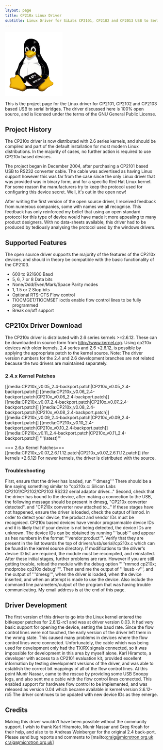 ```yaml
---
layout: page
title: CP210x Linux Driver
subtitle: Linux Driver for SiLabs CP2101, CP2102 and CP2013 USB to Serial Bridges
---
```

![CP210x Linux Driver](/img/CP210x_Linux_Logo.png)


This is the project page for the Linux driver for CP2101, CP2102 and CP2103 based USB to serial bridges. The driver discussed here is 100% open source, and is licensed under the terms of the GNU General Public License.

## Project History
The CP210x driver is now distributed with 2.6 series kernels, and should be compiled and part of the default installation for most modern Linux distributions. In the majority of cases, no further action is required to use CP210x based devices.

The project began in December 2004, after purchasing a CP2101 based USB to RS232 converter cable. The cable was advertised as having Linux support however this was far from the case since the only Linux driver that was provided was in binary form, and for a specific Red Hat Linux kernel. For some reason the manufacturers try to keep the protocol used for configuring this device secret. Well, it's out in the open now!

After writing the first version of the open source driver, I received feedback from numerous companies, some with names we all recognise. This feedback has only reinforced my belief that using an open standard protocol for this type of device would have made it more appealing to many product designers.
With no data-sheets available, this driver had to be produced by tediously analysing the protocol used by the windows drivers.

## Supported Features
The open source driver supports the majority of the features of the CP210x devices, and should in theory be compatible with the basic functionality of the CP2103.

* 600 to 921600 Baud
* 5, 6, 7 or 8 Data bits
* None/Odd/Even/Mark/Space Parity modes
* 1, 1.5 or 2 Stop bits
* Optional RTS-CTS Flow control
* TIOCMGET/TIOCMSET ioctls enable flow control lines to be fully programmed
* Break on/off support

## CP210x Driver Download
The CP210x driver is distributed with 2.6 series kernels >=2.6.12. These can be downloaded in source form from http://www.kernel.org.
Using cp210x devices with older kernels, 2.4 series and 2.6 <2.6.12, is possible by applying the appropriate patch to the kernel source.
Note: The driver version numbers for the 2.4 and 2.6 development branches are not related because the two drivers are maintained separately.

### 2.4.x Kernel Patches
 [[media:CP210x_v0.05_2.4-backport.patch|CP210x_v0.05_2.4-backport.patch]]
 [[media:CP210x_v0.06_2.4-backport.patch|CP210x_v0.06_2.4-backport.patch]]
 [[media:CP210x_v0.07_2.4-backport.patch|CP210x_v0.07_2.4-backport.patch]]
 [[media:CP210x_v0.08_2.4-backport.patch|CP210x_v0.08_2.4-backport.patch]]
 [[media:CP210x_v0.09_2.4-backport.patch|CP210x_v0.09_2.4-backport.patch]]
 [[media:CP210x_v0.10_2.4-backport.patch|CP210x_v0.10_2.4-backport.patch]]
 [[media:CP210x_v0.11_2.4-backport.patch|CP210x_v0.11_2.4-backport.patch]] '''(latest)'''

=== 2.6.x Kernel Patches=== 
 [[media:CP210x_v0.07_2.6.11.12.patch|CP210x_v0.07_2.6.11.12.patch]] (for kernels <2.6.12)
For newer kernels, the driver is distributed with the source.

### Troubleshooting
First, ensure that the driver has loaded, run '''dmesg'''
There should be a line saying something similar to "cp210x.c: Silicon Labs CP2101/CP2102/CP2103 RS232 serial adaptor driver..."
Second, check that the driver has bound to the device, after making a connection to the USB, the following message should be present in dmesg, "CP210x converter detected", and "CP210x converter now attached to..."
If these stages have not happened, ensure the driver is loaded, check the output of lsmod. In order to detect your device, the product and vendor IDs must be recognised. CP210x based devices have vendor programmable device IDs and it is likely that if your device is not being detected, the device IDs are unknown. The device IDs can be obtained by running '''lsusb''' and appear as hex numbers in the format '''vendor:product'''. Verify that they are present in the list towards the top of drivers/usb/serial/cp210x.c which can be found in the kernel source directory. If modifications to the driver's device ID list are required, the module must be recompiled, and reinstalled.
After these initial stages, further problems are rare. However if you are still getting trouble, reload the module with the debug option "'''rmmod cp210x; modprobe cp210x debug'''". Then send me the output of '''lsusb -v''', and the output of '''dmesg''', when the driver is loaded, when the device inserted, and when an attempt is made to use the device. Also include the command line parameters/output of the program that was having trouble communicating. My email address is at the end of this page.

## Driver Development
The first version of this driver to go into the Linux kernel entered the bitkeeper patches for 2.6.12-rc1 and was at driver version 0.03. It had very basic support for opening the device, setting the baud rate. Since the flow control lines were not touched, the early version of the driver left them in the wrong state. This caused many problems in devices where the flow control lines were connected. Unfortunately, the cable which was being used for development only had the TX/RX signals connected, so it was impossible for development in this area by myself alone.
Karl Hiramoto, a developer with access to a CP2101 evaluation kit, provided excellent information by testing development versions of the driver, and was able to establish the correct bit mappings of all of the flow control lines.
At this point Munir Nassar, came to the rescue by providing some USB Snoopy logs, and also sent me a cable with the flow control lines connected. This enabled support for hardware flow control to be implemented, and was released as version 0.04 which became available in kernel version 2.6.12-rc5
The driver continues to be updated with new device IDs as they emerge.

## Credits
Making this driver wouldn't have been possible without the community support. I wish to thank Karl Hiramoto, Munir Nassar and Greg Kroah for their help, and also to to Andreas Weinberger for the original 2.4 back-port.
Please send bug reports and comments to [mailto:craig@microtron.org.uk craig@microtron.org.uk]
